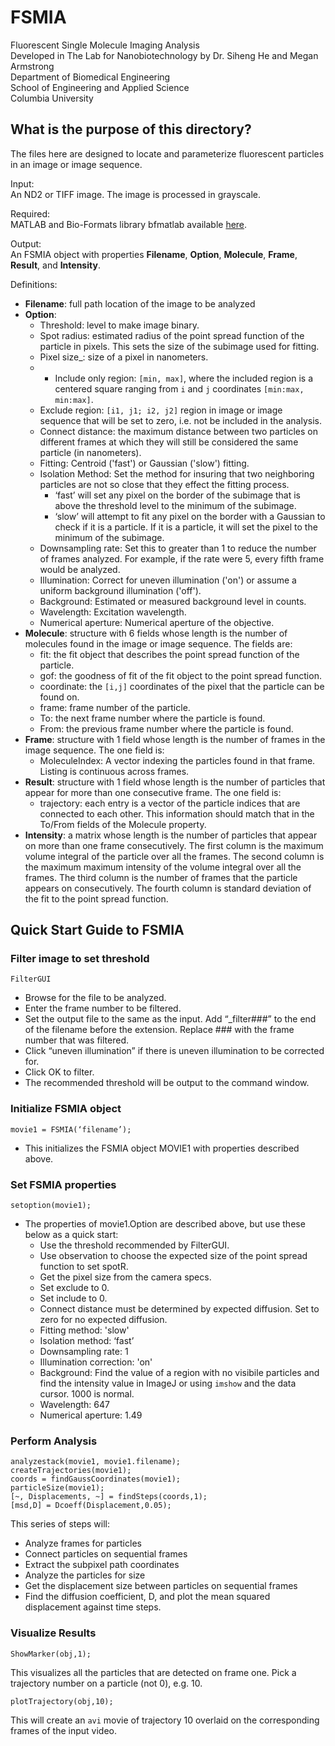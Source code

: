 # FSMIA
Fluorescent Single Molecule Imaging Analysis  
Developed in The Lab for Nanobiotechnology by Dr. Siheng He and Megan Armstrong  
Department of Biomedical Engineering  
School of Engineering and Applied Science  
Columbia University  

## What is the purpose of this directory?
The files here are designed to locate and parameterize fluorescent particles in an image or image sequence. 

Input:  
An ND2 or TIFF image. The image is processed in grayscale.

Required:  
MATLAB and Bio-Formats library bfmatlab available [here](https://www.openmicroscopy.org/site/support/bio-formats5.1/users/matlab/).

Output:  
An FSMIA object with properties **Filename**, **Option**, **Molecule**, **Frame**, **Result**, and **Intensity**.

Definitions:

- **Filename**: full path location of the image to be analyzed
- **Option**:
	* Threshold: level to make image binary.
	* Spot radius: estimated radius of the point spread function of the particle in pixels. This sets the size of the subimage used for fitting.
	* Pixel size_: size of a pixel in nanometers.
	* * Include only region: `[min, max]`, where the included region is a centered square ranging from `i` and `j` coordinates `[min:max, min:max]`.
	* Exclude region: `[i1, j1; i2, j2]` region in image or image sequence that will be set to zero, i.e. not be included in the analysis.
	* Connect distance: the maximum distance between two particles on different frames at which they will still be considered the same particle (in nanometers).
	* Fitting: Centroid ('fast') or Gaussian ('slow') fitting.
	* Isolation Method: Set the method for insuring that two neighboring particles are not so close that they effect the fitting process. 
		* ‘fast’ will set any pixel on the border of the subimage that is above the threshold level to the minimum of the subimage.
		* ‘slow’ will attempt to fit any pixel on the border with a Gaussian to check if it is a particle. If it is a particle, it will set the	pixel to the minimum of the subimage.
	* Downsampling rate: Set this to greater than 1 to reduce the number of frames analyzed. For example, if the rate were 5, every fifth frame would be analyzed.
	* Illumination: Correct for uneven illumination ('on') or assume a uniform background illumination ('off').
	* Background: Estimated or measured background level in counts.
	* Wavelength: Excitation wavelength.
	* Numerical aperture: Numerical aperture of the objective.
- **Molecule**: structure with 6 fields whose length is the number of molecules found in the image or image sequence. The fields are:
	* fit: the fit object that describes the point spread function of the particle.
	* gof: the goodness of fit of the fit object to the point spread function.
	* coordinate: the `[i,j]` coordinates of the pixel that the particle can be found on.
	* frame: frame number of the particle.
	* To: the next frame number where the particle is found.
	* From: the previous frame number where the particle is found.
- **Frame**: structure with 1 field whose length is the number of frames in the image sequence. The one field is:
	* MoleculeIndex: A vector indexing the particles found in that frame. Listing is continuous across frames.
- **Result**: structure with 1 field whose length is the number of particles that appear for more than one consecutive frame. The one field is:
	* trajectory: each entry is a vector of the particle indices that are connected to each other. This information should match that in the To/From fields of the Molecule property.
- **Intensity**: a matrix whose length is the number of particles that appear on more than one frame consecutively. The first column is the maximum volume integral of the particle over all the frames. The second column is the maximum maximum intensity of the volume integral over all the frames. The third column is the number of frames that the particle appears on consecutively. The fourth column is standard deviation of the fit to the point spread function.


## Quick Start Guide to FSMIA

### Filter image to set threshold 
```
FilterGUI
```
- Browse for the file to be analyzed. 
- Enter the frame number to be filtered. 
- Set the output file to the same as the input. Add “_filter###” to the end of the filename before the extension. Replace ### with the frame number that was filtered.
- Click “uneven illumination” if there is uneven illumination to be corrected for.
- Click OK to filter.
- The recommended threshold will be output to the command window.

### Initialize FSMIA object
```
movie1 = FSMIA(‘filename’);
```
- This initializes the FSMIA object MOVIE1 with properties described above.

### Set FSMIA properties
```
setoption(movie1);
```
- The properties of movie1.Option are described above, but use these below as a quick start:
	- Use the threshold recommended by FilterGUI.
	- Use observation to choose the expected size of the point spread function to set spotR.
	- Get the pixel size from the camera specs.
	- Set exclude to 0.
	- Set include to 0.
	- Connect distance must be determined by expected diffusion. Set to zero for no expected diffusion.
	- Fitting method: 'slow'
	- Isolation method: ‘fast’
	- Downsampling rate: 1
	- Illumination correction: 'on'
	- Background: Find the value of a region with no visibile particles and find the intensity value in ImageJ or using `imshow` and the data cursor. 1000 is normal.
	- Wavelength: 647
	- Numerical aperture: 1.49

### Perform Analysis
```
analyzestack(movie1, movie1.filename);
createTrajectories(movie1);
coords = findGaussCoordinates(movie1);
particleSize(movie1);
[~, Displacements, ~] = findSteps(coords,1);
[msd,D] = Dcoeff(Displacement,0.05);
```
This series of steps will:
- Analyze frames for particles
- Connect particles on sequential frames
- Extract the subpixel path coordinates
- Analyze the particles for size
- Get the displacement size between particles on sequential frames
- Find the diffusion coefficient, D, and plot the mean squared displacement against time steps.

### Visualize Results
```
ShowMarker(obj,1);
```
This visualizes all the particles that are detected on frame one. Pick a trajectory number on a particle (not 0), e.g. 10.
```
plotTrajectory(obj,10);
```
This will create an `avi` movie of trajectory 10 overlaid on the corresponding frames of the input video.
